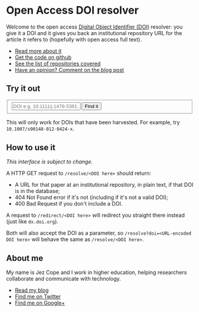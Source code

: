 # Open Access DOI resolver


Welcome to the open access [Digital Object Identifier (DOI)][DOI] resolver: you give it a DOI and it gives you back an institutional repository URL for the article it refers to (hopefully with open access full text).

-   [Read more about it](/about)
-   [Get the code on github][code]
-   [See the list of repositories covered](/repositories)
-   [Have an opinion? Comment on the blog post](http://erambler.co.uk/blog/from-doi-to-open-access/index.html)

## Try it out

<form action="/redirect" method="get" class="form-inline">
<fieldset>
<input type="text" placeholder="DOI e.g. 10.1111/j.1476-5381.2012.02129.x" name="doi" />
<button type="submit" class="btn btn-primary">Find it</button>
</fieldset>
</form>

This will only work for DOIs that have been harvested. For example, try `10.1007/s00148-012-0424-x`.

## How to use it

*This interface is subject to change.*

A HTTP GET request to `/resolve/<DOI here>` should return:

*   A URL for that paper at an institutional repository, in plain text, if that DOI is in the database;
*   404 Not Found error if it's not (including if it's not a valid DOI);
*   400 Bad Request if you don't include a DOI.

A request to `/redirect/<DOI here>` will redirect you straight there instead (just like `dx.doi.org`).

Both will also accept the DOI as a parameter, so `/resolve?doi=<URL-encoded DOI here>` will behave the same as `/resolve/<DOI here>`.

## About me

My name is Jez Cope and I work in higher education, helping researchers collaborate and communicate with technology.

-   [Read my blog](http://erambler.co.uk)
-   [Find me on Twitter](http://twitter.com/jezcope)
-   [Find me on Google+](http://gplus.to/jezcope)


[DOI]: http://en.wikipedia.org/wiki/Digital_object_identifier
[code]: http://github.com/jezcope/doi2oa
